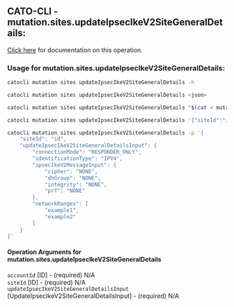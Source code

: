 
## CATO-CLI - mutation.sites.updateIpsecIkeV2SiteGeneralDetails:
[Click here](https://api.catonetworks.com/documentation/#mutation-mutation.sites.updateIpsecIkeV2SiteGeneralDetails) for documentation on this operation.

### Usage for mutation.sites.updateIpsecIkeV2SiteGeneralDetails:

```bash
catocli mutation sites updateIpsecIkeV2SiteGeneralDetails -h

catocli mutation sites updateIpsecIkeV2SiteGeneralDetails <json>

catocli mutation sites updateIpsecIkeV2SiteGeneralDetails "$(cat < mutation.sites.updateIpsecIkeV2SiteGeneralDetails.json)"

catocli mutation sites updateIpsecIkeV2SiteGeneralDetails '{"siteId":"id","updateIpsecIkeV2SiteGeneralDetailsInput":{"connectionMode":"RESPONDER_ONLY","identificationType":"IPV4","ipsecIkeV2MessageInput":{"cipher":"NONE","dhGroup":"NONE","integrity":"NONE","prf":"NONE"},"networkRanges":["example1","example2"]}}'

catocli mutation sites updateIpsecIkeV2SiteGeneralDetails -p '{
    "siteId": "id",
    "updateIpsecIkeV2SiteGeneralDetailsInput": {
        "connectionMode": "RESPONDER_ONLY",
        "identificationType": "IPV4",
        "ipsecIkeV2MessageInput": {
            "cipher": "NONE",
            "dhGroup": "NONE",
            "integrity": "NONE",
            "prf": "NONE"
        },
        "networkRanges": [
            "example1",
            "example2"
        ]
    }
}'
```

#### Operation Arguments for mutation.sites.updateIpsecIkeV2SiteGeneralDetails ####

`accountId` [ID] - (required) N/A    
`siteId` [ID] - (required) N/A    
`updateIpsecIkeV2SiteGeneralDetailsInput` [UpdateIpsecIkeV2SiteGeneralDetailsInput] - (required) N/A    
